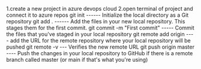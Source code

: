 
1.create a new project in azure devops cloud
2.open terminal of project and connect it to azure repos 
    git init    ------ Initialize the local directory as a Git repository
    git add .   ------ Add the files in your new local repository. This stages them for the first commit.
    git commit -m "First commit"  ----- Commit the files that you've staged in your local repository
    git remote add origin <remote azure repos url> ---- add the URL for the remote repository where your local repository will be pushed
    git remote -v --- Verifies the new remote URL
    git push origin master ---- Push the changes in your local repository to GitHub if there is a remote branch called master (or main if that's what you're using)

